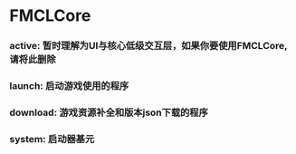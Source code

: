 # FMCLCore

### active: 暂时理解为UI与核心低级交互层，如果你要使用FMCLCore,请将此删除
### launch: 启动游戏使用的程序
### download: 游戏资源补全和版本json下载的程序
### system: 启动器基元
### 
